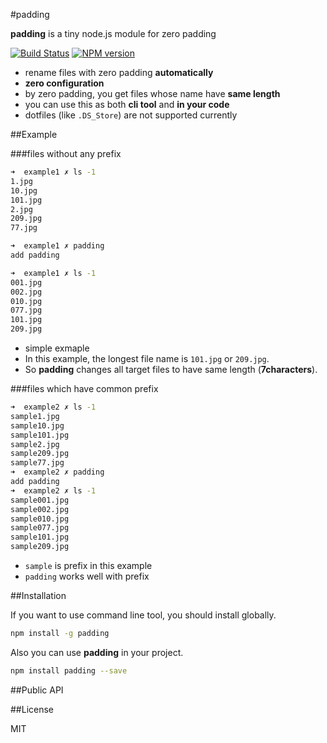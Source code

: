 #padding

**padding** is a tiny node.js module for zero padding

[![Build Status](https://travis-ci.org/vwxyz/padding.svg?branch=master)](https://travis-ci.org/vwxyz/padding)  [![NPM version](https://badge.fury.io/js/padding.svg)](http://badge.fury.io/js/padding)


- rename files with zero padding **automatically**
- **zero configuration**
- by zero padding, you get files whose name have **same length**
- you can use this as both **cli tool** and **in your code**
- dotfiles (like `.DS_Store`) are not supported currently


##Example

###files without any prefix

```bash
➜  example1 ✗ ls -1
1.jpg
10.jpg
101.jpg
2.jpg
209.jpg
77.jpg

➜  example1 ✗ padding
add padding

➜  example1 ✗ ls -1
001.jpg
002.jpg
010.jpg
077.jpg
101.jpg
209.jpg
```

- simple exmaple
- In this example, the longest file name is `101.jpg` or `209.jpg`.
- So **padding** changes all target files to have same length (**7characters**).


###files which have common prefix

```bash
➜  example2 ✗ ls -1
sample1.jpg
sample10.jpg
sample101.jpg
sample2.jpg
sample209.jpg
sample77.jpg
➜  example2 ✗ padding
add padding
➜  example2 ✗ ls -1
sample001.jpg
sample002.jpg
sample010.jpg
sample077.jpg
sample101.jpg
sample209.jpg
```

- `sample` is prefix in this example
- `padding` works well with prefix


##Installation

If you want to use command line tool, you should install globally.

```bash
npm install -g padding
```

Also you can use **padding** in your project.

```bash
npm install padding --save
```

##Public API



##License

MIT